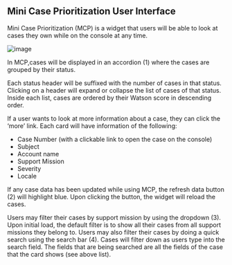 
## Mini Case Prioritization User Interface
Mini Case Prioritization (MCP) is a widget that users will be able to look at cases 
they own while on the console at any time.

![image](https://media.github.ibm.com/user/10199/files/4d22abec-cbab-11e8-9101-90eaee356c1a)

In MCP,cases will be displayed in an accordion (1) where the cases are grouped by their status. 

Each status header will be suffixed with the number of cases in that status. 
Clicking on a header will expand or collapse the list of cases of that status. Inside each list, cases are ordered by their Watson score in descending order. 

If a user wants to look at more information about a case, they can click the ‘more’ link. Each card will have information of the following:
* Case Number (with a clickable link to open the case on the console)
* Subject
* Account name
* Support Mission
* Severity
* Locale

If any case data has been updated while using MCP, the refresh data button (2) will highlight blue. Upon clicking the button, the widget will reload the cases.

Users may filter their cases by support mission by using the dropdown (3). Upon initial load, the default filter is to show all their cases from all support missions they belong to.
Users may also filter their cases by 
doing a quick search using the search bar 
(4). Cases will filter down as users type into the search field. The fields that are 
being searched are all the fields of the case that the card shows (see above list).
